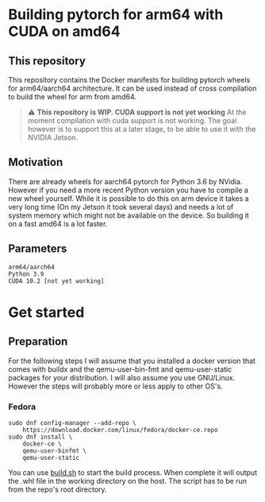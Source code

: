 # Building pytorch for arm64 with CUDA on amd64

## This repository

This repository contains the Docker manifests for building pytorch wheels for arm64/aarch64 architecture. 
It can be used instead of cross compilation to build the wheel for arm from amd64.

> :warning: **This repository is WIP. CUDA support is not yet working** At the moment compilation with cuda support is not working. The goal however is to support this at a later stage, to be able to use it with the NVIDIA Jetson.

## Motivation

There are already wheels for aarch64 pytorch for Python 3.6 by NVidia. However if you need a more recent Python version you have to compile a new wheel yourself. While it is possible to do this on arm device it takes a very long time (On my Jetson it took several days) and needs a lot of system memory which might not be available on the device. So building it on a fast amd64 is a lot faster.

## Parameters

    arm64/aarch64
    Python 3.9
    CUDA 10.2 [not yet working]

# Get started

## Preparation

For the following steps I will assume that you installed a docker version that comes with buildx and the qemu-user-bin-fmt and qemu-user-static packages for your distribution. I will also assume you use GNU/Linux. However the steps will probably more or less apply to other OS's.

### Fedora

    sudo dnf config-manager --add-repo \
        https://download.docker.com/linux/fedora/docker-ce.repo
    sudo dnf install \
        docker-ce \
        qemu-user-binfmt \
        qemu-user-static 


You can use [build.sh](build.sh) to start the build process. When complete it will output the .whl file in the working directory on the host. The script has to be run from the repo's root directory.
